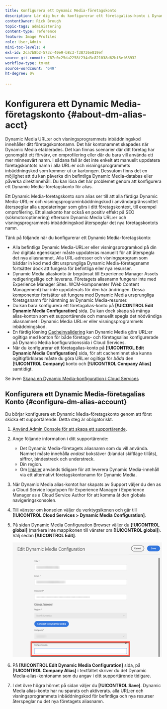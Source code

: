 ```yaml
---
title: Konfigurera ett Dynamic Media-företagskonto
description: Lär dig hur du konfigurerar ett företagalias-konto i Dynamic Media.
contentOwner: Rick Brough
topic-tags: administering
content-type: reference
feature: Image Profiles
role: User,Admin
mini-toc-levels: 4
exl-id: 2ca7b8b2-573c-40e9-b8c3-f38736e819ef
source-git-commit: 787c0c25da2258f234d3c821038d62bf8ef68932
workflow-type: tm+mt
source-wordcount: '649'
ht-degree: 0%

---
```


<!-- hide: yes
hidefromtoc: yes -->

# Konfigurera ett Dynamic Media-företagskonto {#about-dm-alias-acct}

Dynamic Media URL:er och visningsprogrammets inbäddningskod innehåller ditt företagskontonamn. Det här kontonamnet skapades när Dynamic Media etablerades. Det kan finnas scenarier där ditt företag har genomgått ett förvärv, en omprofilering eller där du bara vill använda ett mer minnesvärt namn. I sådana fall är det inte enkelt att manuellt uppdatera företagskontots namn i alla URL:er och visningsprogrammets inbäddningskod som kommer ut ur kartongen. Dessutom finns det en möjlighet att du kan påverka din befintliga Dynamic Media-databas eller påverka direktinnehåll. Du kan lösa det här problemet genom att konfigurera ett Dynamic Media-företagskonto för alias.

Ett Dynamic Media-företagskonto som alias ser till att alla färdiga Dynamic Media-URL:er och visningsprograminbäddningskod i användargränssnittet återspeglar alla uppdateringar som görs i ditt företagskontext, till exempel omprofilering. Ett aliaskonto har också en positiv effekt på SEO (sökmotoroptimering) eftersom Dynamic Media URL:er och visningsprogrammets inbäddningskod återspeglar det nya företagskontots namn.

Tänk på följande när du konfigurerar ett Dynamic Media-företagskonto:

* Alla befintliga Dynamic Media-URL:er eller visningsprogramkod på din *live* digitala egenskaper måste uppdateras manuellt för att återspegla det nya aliasnamnet. Alla URL-adresser och visningsprogram som bäddar in kod med ditt ursprungliga Dynamic Media-företagsnamn fortsätter dock att fungera för befintliga eller nya resurser.
* Dynamic Media aliaskonto är begränsat till Experience Manager Assets redigeringsläge och leverans. Företagets aliasnamn fungerar inte med Experience Manager Sites. WCM-komponenter (Web Content Management) har inte uppdaterats för den här ändringen. Dessa komponenter fortsätter att fungera med Dynamic Media ursprungliga företagsnamn för hämtning av Dynamic Media-resurser.
* Du kan bara konfigurera ett företagalias-konto på **[!UICONTROL Edit Dynamic Media Configuration]** sida. Du kan dock skapa så många alias-konton som ett supportärende och manuellt spegla det nödvändiga aliasnamnet i Dynamic Media URL:er eller visningsprogrammets inbäddningskod.
* En färdig lösning [Cacheinvalidering](/help/assets/invalidate-cdn-cache-dynamic-media.md) kan Dynamic Media göra URL:er ogiltiga med konton för både företags- och företagsalias konfigurerade på Dynamic Media konfigurationssida i Cloud Services.
* När du konfigurerar ett företagalias-konto på **[!UICONTROL Edit Dynamic Media Configuration]** sida, för att cacheminnet ska kunna ogiltigförklaras måste du göra URL:er ogiltiga för *båda* den **[!UICONTROL Company]** konto och **[!UICONTROL Company Alias]** samtidigt.

Se även [Skapa en Dynamic Media-konfiguration i Cloud Services](/help/assets/config-dms7.md#configuring-dynamic-media-cloud-services)

## Konfigurera ett Dynamic Media-företagalias Konto {#configure-dm-alias-account}

Du börjar konfigurera ett Dynamic Media-företagskonto genom att först skicka ett supportärende. Detta steg är obligatoriskt.

1. [Använd Admin Console för att skapa ett supportärende](https://helpx.adobe.com/enterprise/using/support-for-experience-cloud.html).
1. Ange följande information i ditt supportärende:

   * Det Dynamic Media-företagets aliasnamn som du vill använda. Namnet måste innehålla *endast* bokstäver (blandat skiftläge tillåts), siffror, bindestreck och understreck.
   * Din region.
   * Om [linjaler](/help/assets/using-rulesets-to-transform-urls.md) används tidigare för att leverera Dynamic Media-innehåll via ett alternativt företagskontonamn för Dynamic Media.

1. När Dynamic Media alias-kontot har skapats av Support väljer du den as a Cloud Service logotypen för Experience Manager i Experience Manager as a Cloud Service Author för att komma åt den globala navigeringskonsolen.
1. Till vänster om konsolen väljer du verktygsikonen och går till **[!UICONTROL Cloud Services > Dynamic Media Configuration]**.
1. På sidan Dynamic Media Configuration Browser väljer du **[!UICONTROL global]** (markera inte mappikonen till vänster om **[!UICONTROL global]**). Välj sedan **[!UICONTROL Edit]**.

   ![Textfältet Dynamic Media Company Alias](/help/assets/assets-dm/dm-company-alias.png)

1. På **[!UICONTROL Edit Dynamic Media Configuration]** sida, på **[!UICONTROL Company Alias]** i textfältet skriver du det Dynamic Media-alias-kontonamn som du angav i ditt supportärende tidigare.
1. I det övre högra hörnet på sidan väljer du **[!UICONTROL Save]**.
Dynamic Media alias-konto har nu sparats och aktiverats. alla URL:er och visningsprogrammets inbäddningskod för befintliga och nya resurser återspeglar nu det nya företagets aliasnamn.
